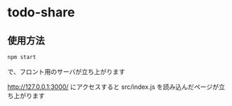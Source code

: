 # todo-share

## 使用方法

```bash
npm start
```

で、フロント用のサーバが立ち上がります

http://127.0.0.1:3000/ にアクセスすると src/index.js を読み込んだページが立ち上がります
